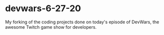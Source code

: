 # devwars-6-27-20
My forking of the coding projects done on today's episode of DevWars, the awesome Twitch game show for developers.
